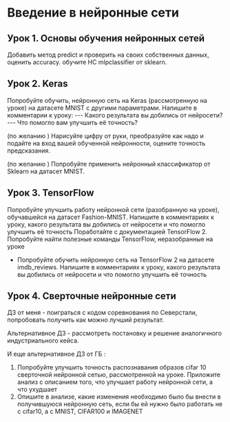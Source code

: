 # Введение в нейронные сети
## Урок 1. Основы обучения нейронных сетей
Добавить метод predict и проверить на своих собственных данных, оценить accuracy.
обучите НС mlpclassifier от sklearn.
## Урок 2. Keras
Попробуйте обучить, нейронную сеть на Keras (рассмотренную на уроке) на датасете MNIST с другими параметрами. Напишите в комментарии к уроку:
--- Какого результата вы добились от нейросети?
--- Что помогло вам улучшить её точность?

(по желанию ) Нарисуйте цифру от руки, преобразуйте как надо и подайте на вход вашей обученной нейронности, оцените точность предсказания.

(по желанию ) Попробуйте применить нейронный классификатор от Sklearn на датасет MNIST.
## Урок 3. TensorFlow
Попробуйте улучшить работу нейронной сети (разобранную на уроке), обучавшейся на датасет Fashion-MNIST. Напишите в комментариях к уроку, какого результата вы добились от нейросети и что помогло улучшить её точность
Поработайте с документацией TensorFlow 2. Попробуйте найти полезные команды TensorFlow, неразобранные на уроке
* Попробуйте обучить нейронную сеть на TensorFlow 2 на датасете imdb_reviews.
Напишите в комментариях к уроку, какого результата вы добились от нейросети и что
помогло улучшить её точность

## Урок 4. Сверточные нейронные сети
ДЗ от меня - поиграться с кодом соревнования по Северстали, попробовать получить как можно лучший результат.


Альтернативное ДЗ - рассмотреть постановку и решение аналогичного индустриального кейса.

И еще альтернативное ДЗ от ГБ :

1. Попробуйте улучшить точность распознавания образов cifar 10 сверточной нейронной сетью, рассмотренной на уроке. Приложите анализ с описанием того, что улучшает работу нейронной сети, а что ухудшает
2. Опишите в анализе, какие изменения необходимо было бы внести в получившуюся нейронную сеть, если бы ей нужно было работать не с cifar10, а с MNIST, CIFAR100 и IMAGENET
